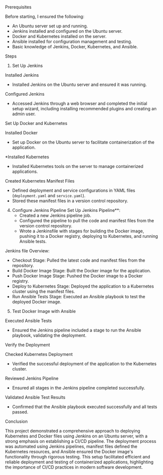 Prerequisites

Before starting, I ensured the following:
- An Ubuntu server set up and running.
- Jenkins installed and configured on the Ubuntu server.
- Docker and Kubernetes installed on the server.
- Ansible installed for configuration management and testing.
- Basic knowledge of Jenkins, Docker, Kubernetes, and Ansible.

Steps

1. Set Up Jenkins

Installed Jenkins
   - Installed Jenkins on the Ubuntu server and ensured it was running.

Configured Jenkins
   - Accessed Jenkins through a web browser and completed the initial setup wizard, including installing recommended plugins and creating an admin user.

 Set Up Docker and Kubernetes

Installed Docker
   - Set up Docker on the Ubuntu server to facilitate containerization of the application.

*Installed Kubernetes
   - Installed Kubernetes tools on the server to manage containerized applications.

Created Kubernetes Manifest Files
   - Defined deployment and service configurations in YAML files (`deployment.yaml` and `service.yaml`).
   - Stored these manifest files in a version control repository.

4. Configure Jenkins Pipeline
Set Up Jenkins Pipeline**:
   - Created a new Jenkins pipeline job.
   - Configured the pipeline to pull the code and manifest files from the version control repository.
   - Wrote a Jenkinsfile with stages for building the Docker image, pushing it to a Docker registry, deploying to Kubernetes, and running Ansible tests.

Jenkins file Overview:
- Checkout Stage: Pulled the latest code and manifest files from the repository.
- Build Docker Image Stage: Built the Docker image for the application.
- Push Docker Image Stage: Pushed the Docker image to a Docker registry.
- Deploy to Kubernetes Stage: Deployed the application to a Kubernetes cluster using the manifest files.
- Run Ansible Tests Stage: Executed an Ansible playbook to test the deployed Docker image.

5. Test Docker Image with Ansible

 Executed Ansible Tests
   - Ensured the Jenkins pipeline included a stage to run the Ansible playbook, validating the deployment.

 Verify the Deployment

Checked Kubernetes Deployment
   - Verified the successful deployment of the application to the Kubernetes cluster.

Reviewed Jenkins Pipeline
   - Ensured all stages in the Jenkins pipeline completed successfully.

Validated Ansible Test Results
   - Confirmed that the Ansible playbook executed successfully and all tests passed.

Conclusion

This project demonstrated a comprehensive approach to deploying Kubernetes and Docker files using Jenkins on an Ubuntu server, with a strong emphasis on establishing a CI/CD pipeline. The deployment process was automated using Jenkins pipelines, manifest files defined the Kubernetes resources, and Ansible ensured the Docker image's functionality through rigorous testing. This setup facilitated efficient and reliable deployment and testing of containerized applications, highlighting the importance of CI/CD practices in modern software development.
